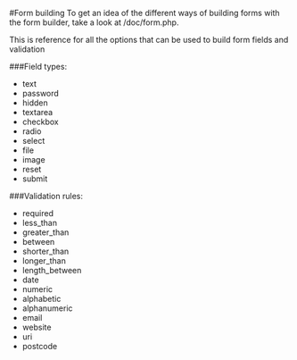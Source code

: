 #Form building
To get an idea of the different ways of building forms with the form builder, take a look at /doc/form.php.

This is reference for all the options that can be used to build form fields and validation

###Field types:
* text
* password
* hidden
* textarea
* checkbox
* radio
* select
* file
* image
* reset
* submit
	
###Validation rules:
* required
* less_than
* greater_than
* between
* shorter_than
* longer_than
* length_between
* date
* numeric
* alphabetic
* alphanumeric
* email
* website
* uri
* postcode
	
	